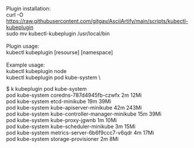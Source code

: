 Plugin installation: \
curl -O https://raw.githubusercontent.com/gitgav/AsciiArtify/main/scripts/kubectl-kubeplugin \
sudo mv kubectl-kubeplugin /usr/local/bin \
\
Plugin usage: \
kubectl kubeplugin [resourse] [namespace] \
\
Example usage: \
kubectl kubeplugin node \
kubectl kubeplugin pod kube-system \


$ k kubeplugin pod kube-system\
pod     kube-system     coredns-787d4945fb-czwfx                        2m                      12Mi\
pod     kube-system     etcd-minikube                                   19m                     39Mi\
pod     kube-system     kube-apiserver-minikube                         42m                     243Mi\
pod     kube-system     kube-controller-manager-minikube                15m                     39Mi\
pod     kube-system     kube-proxy-jgwnb                                1m                      10Mi\
pod     kube-system     kube-scheduler-minikube                         3m                      15Mi\
pod     kube-system     metrics-server-6b6f9ccc7-v6qdr                  4m                      17Mi\
pod     kube-system     storage-provisioner                             2m                      8Mi

